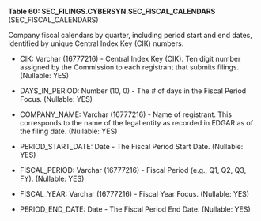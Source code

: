 **Table 60: SEC_FILINGS.CYBERSYN.SEC_FISCAL_CALENDARS** (SEC_FISCAL_CALENDARS)

Company fiscal calendars by quarter, including period start and end dates, identified by unique Central Index Key (CIK) numbers.

- CIK: Varchar (16777216) - Central Index Key (CIK). Ten digit number assigned by the Commission to each registrant that submits filings. (Nullable: YES)

- DAYS_IN_PERIOD: Number (10, 0) - The # of days in the Fiscal Period Focus. (Nullable: YES)

- COMPANY_NAME: Varchar (16777216) - Name of registrant. This corresponds to the name of the legal entity as recorded in EDGAR as of the filing date. (Nullable: YES)

- PERIOD_START_DATE: Date - The Fiscal Period Start Date. (Nullable: YES)

- FISCAL_PERIOD: Varchar (16777216) - Fiscal Period (e.g., Q1, Q2, Q3, FY). (Nullable: YES)

- FISCAL_YEAR: Varchar (16777216) - Fiscal Year Focus. (Nullable: YES)

- PERIOD_END_DATE: Date - The Fiscal Period End Date. (Nullable: YES)

